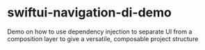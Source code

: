 # swiftui-navigation-di-demo
Demo on how to use dependency injection to separate UI from a composition layer to give a versatile, composable project structure

